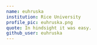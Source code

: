 ```yaml
---
name: euhruska 
institution: Rice University 
profile_pic: euhruska.png
quote: In hindsight it was easy. 
github_user: euhruska
---
```

